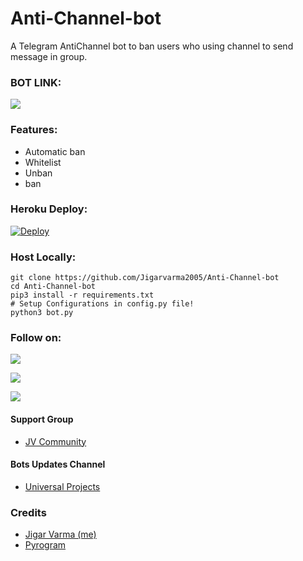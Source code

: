 # Anti-Channel-bot
A Telegram AntiChannel bot to ban users who using channel to send message in group.

### BOT LINK:
<a href="https://t.me/JV_AntiChannelbot"><img src="https://img.shields.io/badge/Telegram-Bot-blue.svg?logo=telegram"></a>

### Features:
- Automatic ban
- Whitelist
- Unban
- ban


### Heroku Deploy:
[![Deploy](https://www.herokucdn.com/deploy/button.svg)](https://heroku.com/deploy?template=https://github.com/Jigarvarma2005/Anti-Channel-bot)

### Host Locally:
```shell
git clone https://github.com/Jigarvarma2005/Anti-Channel-bot
cd Anti-Channel-bot
pip3 install -r requirements.txt
# Setup Configurations in config.py file!
python3 bot.py
```

### Follow on:
<p align="left">
<a href="https://github.com/Jigarvarma2005"><img src="https://img.shields.io/badge/GitHub-Follow%20on%20GitHub-inactive.svg?logo=github"></a>
</p>
<p align="left">
<a href="https://twitter.com/Jigarvarma2005"><img src="https://img.shields.io/badge/Twitter-Follow%20on%20Twitter-informational.svg?logo=twitter"></a>
</p>
<p align="left">
<a href="https://instagram.com/Jigarvarma2005"><img src="https://img.shields.io/badge/Instagram-Follow%20on%20Instagram-important.svg?logo=instagram"></a>
</p>

#### Support Group
- [JV Community](https://t.me/jv_community)

#### Bots Updates Channel
- [Universal Projects](https://t.me/Universal_Projects)

### Credits
- [Jigar Varma (me)](https://github.com/jigarvarma2005)
- [Pyrogram](https://github.com/pyrogram/pyrogram)
